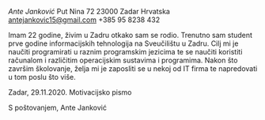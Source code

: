  
 *Ante Janković*
  Put Nina 72
  23000
  Zadar
  Hrvatska
  antejankovic15@gmail.com
  +385 95 8238 432

Imam 22 godine, živim u Zadru otkako sam se rodio. Trenutno sam student prve godine informacijskih tehnologija na Sveučilištu u Zadru. Cilj mi je naučiti programirati u raznim programskim jezicima te se naučiti koristiti računalom i različitim operacijskim sustavima i programima. Nakon što završim školovanje, želja mi je zaposliti se u nekoj od IT firma te napredovati u tom poslu što više. 

Zadar, 29.11.2020. Motivacijsko pismo 

S poštovanjem,
 Ante Janković